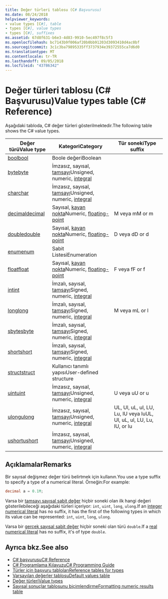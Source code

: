 ```yaml
---
title: Değer türleri tablosu (C# Başvurusu)
ms.date: 08/24/2018
helpviewer_keywords:
- value types [C#], table
- types [C#], value types
- types [C#], suffixes
ms.assetid: 67d8f631-b6e3-4d83-9910-5ec497f8c5f3
ms.openlocfilehash: bc7143b9f006af20b0bb91203d3093410d4ac0bf
ms.sourcegitcommit: 3c1c3ba79895335ff3737934e39372555ca7d6d0
ms.translationtype: MT
ms.contentlocale: tr-TR
ms.lasthandoff: 09/05/2018
ms.locfileid: "43786342"
---
```

# <a name="value-types-table-c-reference"></a><span data-ttu-id="ee14c-102">Değer türleri tablosu (C# Başvurusu)</span><span class="sxs-lookup"><span data-stu-id="ee14c-102">Value types table (C# Reference)</span></span>

<span data-ttu-id="ee14c-103">Aşağıdaki tabloda, C# değer türleri gösterilmektedir.</span><span class="sxs-lookup"><span data-stu-id="ee14c-103">The following table shows the C# value types.</span></span>  
  
|<span data-ttu-id="ee14c-104">Değer türü</span><span class="sxs-lookup"><span data-stu-id="ee14c-104">Value type</span></span>|<span data-ttu-id="ee14c-105">Kategori</span><span class="sxs-lookup"><span data-stu-id="ee14c-105">Category</span></span>|<span data-ttu-id="ee14c-106">Tür soneki</span><span class="sxs-lookup"><span data-stu-id="ee14c-106">Type suffix</span></span>|  
|----------------|--------------|-----------------|  
|[<span data-ttu-id="ee14c-107">bool</span><span class="sxs-lookup"><span data-stu-id="ee14c-107">bool</span></span>](bool.md)|<span data-ttu-id="ee14c-108">Boole değeri</span><span class="sxs-lookup"><span data-stu-id="ee14c-108">Boolean</span></span>||  
|[<span data-ttu-id="ee14c-109">byte</span><span class="sxs-lookup"><span data-stu-id="ee14c-109">byte</span></span>](byte.md)|<span data-ttu-id="ee14c-110">İmzasız, sayısal, [tamsayı](integral-types-table.md)</span><span class="sxs-lookup"><span data-stu-id="ee14c-110">Unsigned, numeric, [integral](integral-types-table.md)</span></span>||  
|[<span data-ttu-id="ee14c-111">char</span><span class="sxs-lookup"><span data-stu-id="ee14c-111">char</span></span>](char.md)|<span data-ttu-id="ee14c-112">İmzasız, sayısal, [tamsayı](integral-types-table.md)</span><span class="sxs-lookup"><span data-stu-id="ee14c-112">Unsigned, numeric, [integral](integral-types-table.md)</span></span>||  
|[<span data-ttu-id="ee14c-113">decimal</span><span class="sxs-lookup"><span data-stu-id="ee14c-113">decimal</span></span>](decimal.md)|<span data-ttu-id="ee14c-114">Sayısal, [kayan nokta](floating-point-types-table.md)</span><span class="sxs-lookup"><span data-stu-id="ee14c-114">Numeric, [floating-point](floating-point-types-table.md)</span></span>|<span data-ttu-id="ee14c-115">M veya m</span><span class="sxs-lookup"><span data-stu-id="ee14c-115">M or m</span></span>|  
|[<span data-ttu-id="ee14c-116">double</span><span class="sxs-lookup"><span data-stu-id="ee14c-116">double</span></span>](double.md)|<span data-ttu-id="ee14c-117">Sayısal, [kayan nokta](floating-point-types-table.md)</span><span class="sxs-lookup"><span data-stu-id="ee14c-117">Numeric, [floating-point](floating-point-types-table.md)</span></span>|<span data-ttu-id="ee14c-118">D veya d</span><span class="sxs-lookup"><span data-stu-id="ee14c-118">D or d</span></span>|  
|[<span data-ttu-id="ee14c-119">enum</span><span class="sxs-lookup"><span data-stu-id="ee14c-119">enum</span></span>](enum.md)|<span data-ttu-id="ee14c-120">Sabit Listesi</span><span class="sxs-lookup"><span data-stu-id="ee14c-120">Enumeration</span></span>||  
|[<span data-ttu-id="ee14c-121">float</span><span class="sxs-lookup"><span data-stu-id="ee14c-121">float</span></span>](float.md)|<span data-ttu-id="ee14c-122">Sayısal, [kayan nokta](floating-point-types-table.md)</span><span class="sxs-lookup"><span data-stu-id="ee14c-122">Numeric, [floating-point](floating-point-types-table.md)</span></span>|<span data-ttu-id="ee14c-123">F veya f</span><span class="sxs-lookup"><span data-stu-id="ee14c-123">F or f</span></span>|  
|[<span data-ttu-id="ee14c-124">int</span><span class="sxs-lookup"><span data-stu-id="ee14c-124">int</span></span>](int.md)|<span data-ttu-id="ee14c-125">İmzalı, sayısal, [tamsayı](integral-types-table.md)</span><span class="sxs-lookup"><span data-stu-id="ee14c-125">Signed, numeric, [integral](integral-types-table.md)</span></span>||  
|[<span data-ttu-id="ee14c-126">long</span><span class="sxs-lookup"><span data-stu-id="ee14c-126">long</span></span>](long.md)|<span data-ttu-id="ee14c-127">İmzalı, sayısal, [tamsayı](integral-types-table.md)</span><span class="sxs-lookup"><span data-stu-id="ee14c-127">Signed, numeric, [integral](integral-types-table.md)</span></span>|<span data-ttu-id="ee14c-128">M veya m</span><span class="sxs-lookup"><span data-stu-id="ee14c-128">L or l</span></span>|  
|[<span data-ttu-id="ee14c-129">sbyte</span><span class="sxs-lookup"><span data-stu-id="ee14c-129">sbyte</span></span>](sbyte.md)|<span data-ttu-id="ee14c-130">İmzalı, sayısal, [tamsayı](integral-types-table.md)</span><span class="sxs-lookup"><span data-stu-id="ee14c-130">Signed, numeric, [integral](integral-types-table.md)</span></span>||  
|[<span data-ttu-id="ee14c-131">short</span><span class="sxs-lookup"><span data-stu-id="ee14c-131">short</span></span>](short.md)|<span data-ttu-id="ee14c-132">İmzalı, sayısal, [tamsayı](integral-types-table.md)</span><span class="sxs-lookup"><span data-stu-id="ee14c-132">Signed, numeric, [integral](integral-types-table.md)</span></span>||  
|[<span data-ttu-id="ee14c-133">struct</span><span class="sxs-lookup"><span data-stu-id="ee14c-133">struct</span></span>](struct.md)|<span data-ttu-id="ee14c-134">Kullanıcı tanımlı yapısı</span><span class="sxs-lookup"><span data-stu-id="ee14c-134">User-defined structure</span></span>||  
|[<span data-ttu-id="ee14c-135">uint</span><span class="sxs-lookup"><span data-stu-id="ee14c-135">uint</span></span>](uint.md)|<span data-ttu-id="ee14c-136">İmzasız, sayısal, [tamsayı](integral-types-table.md)</span><span class="sxs-lookup"><span data-stu-id="ee14c-136">Unsigned, numeric, [integral](integral-types-table.md)</span></span>|<span data-ttu-id="ee14c-137">U veya u</span><span class="sxs-lookup"><span data-stu-id="ee14c-137">U or u</span></span>|  
|[<span data-ttu-id="ee14c-138">ulong</span><span class="sxs-lookup"><span data-stu-id="ee14c-138">ulong</span></span>](ulong.md)|<span data-ttu-id="ee14c-139">İmzasız, sayısal, [tamsayı](integral-types-table.md)</span><span class="sxs-lookup"><span data-stu-id="ee14c-139">Unsigned, numeric, [integral](integral-types-table.md)</span></span>|<span data-ttu-id="ee14c-140">UL, Ul, uL, ul, LU, Lu, lU veya lu</span><span class="sxs-lookup"><span data-stu-id="ee14c-140">UL, Ul, uL, ul, LU, Lu, lU, or lu</span></span>|  
|[<span data-ttu-id="ee14c-141">ushort</span><span class="sxs-lookup"><span data-stu-id="ee14c-141">ushort</span></span>](ushort.md)|<span data-ttu-id="ee14c-142">İmzasız, sayısal, [tamsayı](integral-types-table.md)</span><span class="sxs-lookup"><span data-stu-id="ee14c-142">Unsigned, numeric, [integral](integral-types-table.md)</span></span>||  

## <a name="remarks"></a><span data-ttu-id="ee14c-143">Açıklamalar</span><span class="sxs-lookup"><span data-stu-id="ee14c-143">Remarks</span></span>

<span data-ttu-id="ee14c-144">Bir sayısal değişmez değer türü belirtmek için kullanın.</span><span class="sxs-lookup"><span data-stu-id="ee14c-144">You use a type suffix to specify a type of a numerical literal.</span></span> <span data-ttu-id="ee14c-145">Örneğin:</span><span class="sxs-lookup"><span data-stu-id="ee14c-145">For example:</span></span>

```csharp
decimal a = 0.1M;
```

<span data-ttu-id="ee14c-146">Varsa bir [tamsayı sayısal sabit değer](/dotnet/csharp/language-reference/language-specification/lexical-structure#integer-literals) hiçbir soneki olan ilk hangi değeri gösterilebileceği aşağıdaki türleri içeriyor: `int`, `uint`, `long`, `ulong`.</span><span class="sxs-lookup"><span data-stu-id="ee14c-146">If an [integer numerical literal](/dotnet/csharp/language-reference/language-specification/lexical-structure#integer-literals) has no suffix, it has the first of the following types in which its value can be represented: `int`, `uint`, `long`, `ulong`.</span></span>

<span data-ttu-id="ee14c-147">Varsa bir [gerçek sayısal sabit değer](/dotnet/csharp/language-reference/language-specification/lexical-structure#real-literals) hiçbir soneki olan türü `double`.</span><span class="sxs-lookup"><span data-stu-id="ee14c-147">If a [real numerical literal](/dotnet/csharp/language-reference/language-specification/lexical-structure#real-literals) has no suffix, it's of type `double`.</span></span>

## <a name="see-also"></a><span data-ttu-id="ee14c-148">Ayrıca bkz.</span><span class="sxs-lookup"><span data-stu-id="ee14c-148">See also</span></span>

- [<span data-ttu-id="ee14c-149">C# başvurusu</span><span class="sxs-lookup"><span data-stu-id="ee14c-149">C# Reference</span></span>](../index.md)
- [<span data-ttu-id="ee14c-150">C# Programlama Kılavuzu</span><span class="sxs-lookup"><span data-stu-id="ee14c-150">C# Programming Guide</span></span>](../../programming-guide/index.md)
- [<span data-ttu-id="ee14c-151">Türler için başvuru tabloları</span><span class="sxs-lookup"><span data-stu-id="ee14c-151">Reference tables for types</span></span>](reference-tables-for-types.md)
- [<span data-ttu-id="ee14c-152">Varsayılan değerler tablosu</span><span class="sxs-lookup"><span data-stu-id="ee14c-152">Default values table</span></span>](default-values-table.md)
- [<span data-ttu-id="ee14c-153">Değer türleri</span><span class="sxs-lookup"><span data-stu-id="ee14c-153">Value types</span></span>](value-types.md)
- [<span data-ttu-id="ee14c-154">Sayısal sonuçlar tablosunu biçimlendirme</span><span class="sxs-lookup"><span data-stu-id="ee14c-154">Formatting numeric results table</span></span>](formatting-numeric-results-table.md)
